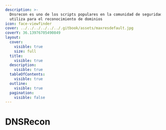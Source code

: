 ```yaml
---
description: >-
  Dnsrecon es uno de los scripts populares en la comunidad de seguridad que se
  utiliza para el reconocimiento de dominios
icon: face-viewfinder
cover: ../../../../../../.gitbook/assets/maxresdefault.jpg
coverY: 36.13976705490849
layout:
  cover:
    visible: true
    size: full
  title:
    visible: true
  description:
    visible: true
  tableOfContents:
    visible: true
  outline:
    visible: true
  pagination:
    visible: false
---
```


# DNSRecon

